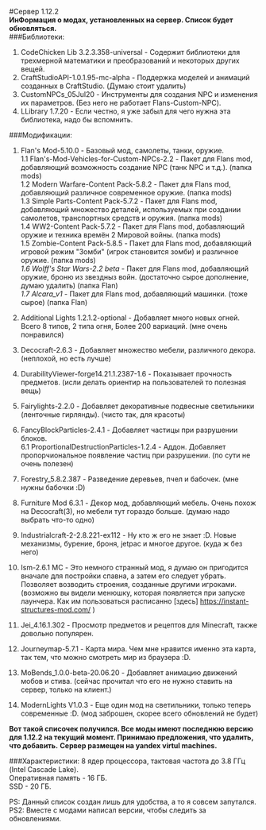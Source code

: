 #Сервер 1.12.2  
**ИнФормация о модах, установленных на сервер. Список будет обновляться.**   
###Библиотеки:  
1. CodeChicken Lib 3.2.3.358-universal - Содержит библиотеки для трехмерной математики и преобразований и некоторых других вещей.  
2. CraftStudioAPI-1.0.1.95-mc-alpha - Поддержка моделей и анимаций созданных в CraftStudio. (Думаю стоит удалить)  
3. CustomNPCs_05Jul20 - Инструменты для создания NPC и изменения их параметров. (Без него не работает Flans-Custom-NPC).  
4. LLibrary 1.7.20 - Если честно, я уже забыл для чего нужна эта библиотека, надо бы вспомнить.  

###Модификации:  
1. Flan's Mod-5.10.0 - Базовый мод, самолеты, танки, оружие.  
  1.1 Flan's-Mod-Vehicles-for-Custom-NPCs-2.2 - Пакет для Flans mod, добавляющий возможность создание NPC (танк NPC и т.д.). (папка mods)  
  1.2 Modern Warfare-Content Pack-5.8.2 - Пакет для Flans mod, добавляющий различное современное оружие. (папка mods)  
  1.3 Simple Parts-Content Pack-5.7.2 - Пакет для Flans mod, добавляющий множество деталей, используемых при создании самолетов, транспортных средств и оружия. (папка mods)    
  1.4 WW2-Content Pack-5.7.2 - Пакет для Flans mod, добавляющий оружие и техника времён 2 Мировой войны. (папка mods)  
  1.5 Zombie-Content Pack-5.8.5 - Пакет для Flans mod, добавляющий игровой режим "Зомби" (игрок становится зомби) и различное оружие. (папка mods)   
 _1.6 Wolff's Star Wars-2.2 beta_ - Пакет для Flans mod, добавляющий оружие, броню из звездныз войн. (достаточно сырое дополнение, думаю удалить) (папка Flan)  
 _1.7 Alcara_v1_ - Пакет для Flans mod, добавляющий машинки. (тоже сырое) (папка Flan)   
 
2. Additional Lights 1.2.1.2-optional - Добавляет много новых огней. Всего 8 типов, 2 типа огня, Более 200 вариаций. (мне очень понравился)  
3. Decocraft-2.6.3 - Добавляет множество мебели, различного декора. (неплохой, но есть лучше)  
4. DurabilityViewer-forge14.21.1.2387-1.6 - Показывает прочность предметов. (исли делать ориентир на пользователей то полезная вещь)  
5. Fairylights-2.2.0 - Добавляет декоративные подвесные светильники (ленточные гирлянды). (чисто так, для красоты)  
6. FancyBlockParticles-2.4.1 - Добавляет частицы при разрушении блоков.  
  6.1 ProportionalDestructionParticles-1.2.4 - Аддон. Добавляет пропорчиональное появление частиц при разрушении. (по сути не очень полезен)  
8. Forestry_5.8.2.387 - Разведение деревьев, пчел и бабочек. (мне нужны бабочки :D)  
9. Furniture Mod 6.3.1 - Декор мод, добавляющий мебель. Очень похож на Decocraft(3), но мебели тут гораздо больше. (думаю надо выбрать что-то одно)  
10. Industrialcraft-2-2.8.221-ex112 - Ну кто ж его не знает :D. Новые механизмы, бурение, броня, jetpac и многое другое. (куда ж без него)  
11. Ism-2.6.1 MC - Это немного странный мод, я думаю он пригодится вначале для постройки спавна, а затем его следует убрать. Позволяет возводить строения, созданные другими игроками. (возможно вы видели менюшку, которая появляется при запуске лаунчера. Как им пользоваться расписанно [здесь] https://instant-structures-mod.com/ )  
12. Jei_4.16.1.302 - Просмотр предметов и рецептов для Minecraft, также довольно популярен.  
13. Journeymap-5.7.1 - Карта мира. Чем мне нравится именно эта карта, так тем, что можно смотреть мир из браузера :D.  
14. MoBends_1.0.0-beta-20.06.20 - Добавляет анимацию движений мобов и стива. (сейчас прочитал что его не нужно ставить на сервер, только на клиент.)  
15. ModernLights V1.0.3 - Еще один мод на светильники, только теперь современные :D. (мод заброшен, скорее всего обновлений не будет)  

**Вот такой списочек получился. Все моды имеют последнюю версию для 1.12.2 на текущий момент. Принимаю предложения, что удалить, что добавить.**
**Сервер размещен на yandex virtul machines.**

###Характеристики:
8 ядер процессора, тактовая частота до 3.8 ГГц (Intel Cascade Lake).  
Оперативная память - 16 ГБ.  
SSD - 20 ГБ.  

PS: Данный список создан лишь для удобства, а то я совсем запутался.  
PS2: Вместе с модами написал версии, чтобы следить за обновлениями.  

 







 






  


